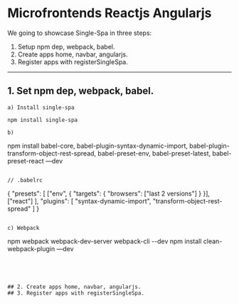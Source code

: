 # Microfrontends Reactjs Angularjs

We going to showcase Single-Spa in three steps:
1. Setup npm dep, webpack, babel.
2. Create apps home, navbar, angularjs.
3. Register apps with registerSingleSpa.

---

## 1. Set npm dep, webpack, babel.


	a) Install single-spa

``` 
npm install single-spa 
```

	b) 

npm install babel-core, babel-plugin-syntax-dynamic-import, babel-plugin-transform-object-rest-spread, babel-preset-env, babel-preset-latest, babel-preset-react —dev
```	

// .babelrc
```
{
    "presets": [
      ["env", {
        "targets": {
          "browsers": ["last 2 versions"]
        }
      }],
      ["react"]
    ],
    "plugins": [
      "syntax-dynamic-import",
      "transform-object-rest-spread"
    ]
}
```

c) Webpack
```
npm webpack webpack-dev-server webpack-cli --dev
npm install clean-webpack-plugin —dev
```




## 2. Create apps home, navbar, angularjs.
## 3. Register apps with registerSingleSpa. 